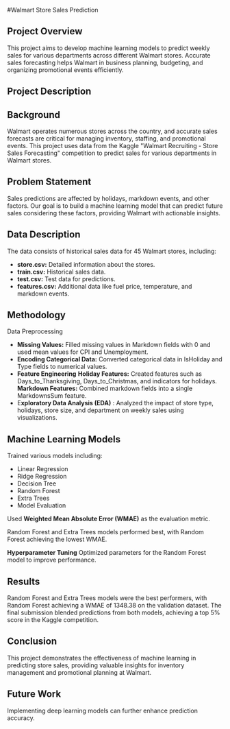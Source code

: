 #Walmart Store Sales Prediction
## Project Overview

This project aims to develop machine learning models to predict weekly sales for various departments across different Walmart stores. Accurate sales forecasting helps Walmart in business planning, budgeting, and organizing promotional events efficiently.

## Project Description

## Background
Walmart operates numerous stores across the country, and accurate sales forecasts are critical for managing inventory, staffing, and promotional events. This project uses data from the Kaggle "Walmart Recruiting - Store Sales Forecasting" competition to predict sales for various departments in Walmart stores.

## Problem Statement
Sales predictions are affected by holidays, markdown events, and other factors. Our goal is to build a machine learning model that can predict future sales considering these factors, providing Walmart with actionable insights.

## Data Description
The data consists of historical sales data for 45 Walmart stores, including:
- **store.csv:** Detailed information about the stores.
- **train.csv:** Historical sales data.
- **test.csv:** Test data for predictions.
- **features.csv:** Additional data like fuel price, temperature, and markdown events.

## Methodology

Data Preprocessing
- **Missing Values:** Filled missing values in Markdown fields with 0 and used mean values for CPI and Unemployment.
- **Encoding Categorical Data:** Converted categorical data in IsHoliday and Type fields to numerical values.
- **Feature Engineering**
  **Holiday Features:** Created features such as Days_to_Thanksgiving, Days_to_Christmas, and indicators for holidays.
  **Markdown Features:** Combined markdown fields into a single MarkdownsSum feature.
- E**xploratory Data Analysis (EDA)** : Analyzed the impact of store type, holidays, store size, and department on weekly sales using visualizations.

## Machine Learning Models
Trained various models including:

- Linear Regression
- Ridge Regression
- Decision Tree
- Random Forest
- Extra Trees
- Model Evaluation

Used **Weighted Mean Absolute Error (WMAE)** as the evaluation metric. 

Random Forest and Extra Trees models performed best, with Random Forest achieving the lowest WMAE.

**Hyperparameter Tuning**
Optimized parameters for the Random Forest model to improve performance.

## Results

Random Forest and Extra Trees models were the best performers, with Random Forest achieving a WMAE of 1348.38 on the validation dataset. The final submission blended predictions from both models, achieving a top 5% score in the Kaggle competition.

## Conclusion

This project demonstrates the effectiveness of machine learning in predicting store sales, providing valuable insights for inventory management and promotional planning at Walmart.

## Future Work

Implementing deep learning models can further enhance prediction accuracy.



